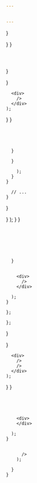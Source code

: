 ```yaml
---


---
```











>





  }


  }
}

``` 



```








  }



  }


      <div>
        />
      </div>
    );

  }
}

``` 




  }

  }

    );
  }
}
```


```js{1}
  // ...
}

``` 



}

  }
    );
  }
}
```



  


  }


    <div>
      />
    </div>

  ); 
}

``` 













    };

    };
  }

  }

      <div>
        />
        />
      </div>
    );
  }
}
```




    <div>
    </div>

  ); 
}


      />
    );

  }
}
```




>



